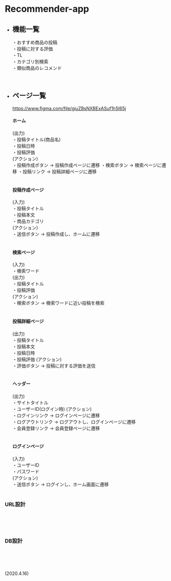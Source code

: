 # Recommender-app

* ## 機能一覧
    ・おすすめ商品の投稿  
    ・投稿に対する評価  
    ・TL  
    ・カテゴリ別検索  
    ・類似商品のレコメンド  
<br>

* ## ページ一覧
    https://www.figma.com/file/giuZBsNXBExASuf1h5I65j
    #### ホーム
    (出力)  
    ・投稿タイトル(商品名)  
    ・投稿日時  
    ・投稿評価  
    (アクション)  
    ・投稿作成ボタン -> 投稿作成ページに遷移
    ・検索ボタン -> 検索ページに遷移
    ・投稿リンク -> 投稿詳細ページに遷移  
    <br>
    
    #### 投稿作成ページ
    (入力)  
    ・投稿タイトル  
    ・投稿本文  
    ・商品カテゴリ  
    (アクション)  
    ・送信ボタン -> 投稿作成し、ホームに遷移  
    <br>

    #### 検索ページ
    (入力)  
    ・検索ワード  
    (出力)  
    ・投稿タイトル  
    ・投稿評価  
    (アクション)  
    ・検索ボタン -> 検索ワードに近い投稿を検索  
    <br>

    #### 投稿詳細ページ
    (出力)  
    ・投稿タイトル  
    ・投稿本文  
    ・投稿日時  
    ・投稿評価
    (アクション)  
    ・評価ボタン -> 投稿に対する評価を送信  
    <br>

    #### ヘッダー
    (出力)  
    ・サイトタイトル  
    ・ユーザーID(ログイン時)
    (アクション)  
    ・ログインリンク -> ログインページに遷移  
    ・ログアウトリンク -> ログアウトし、ログインページに遷移  
    ・会員登録リンク -> 会員登録ページに遷移  
    <br>

    #### ログインページ
    (入力)  
    ・ユーザーID  
    ・パスワード  
    (アクション)  
    ・送信ボタン -> ログインし、ホーム画面に遷移  
    <br>

### URL設計
<br>
<br>
<br>

### DB設計
<br>
<br>
<br>

(2020.4.16)

